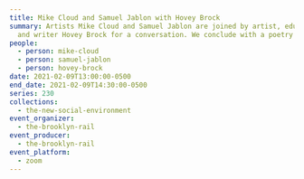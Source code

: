 ```yaml
---
title: Mike Cloud and Samuel Jablon with Hovey Brock
summary: Artists Mike Cloud and Samuel Jablon are joined by artist, educator,
  and writer Hovey Brock for a conversation. We conclude with a poetry reading.
people:
  - person: mike-cloud
  - person: samuel-jablon
  - person: hovey-brock
date: 2021-02-09T13:00:00-0500
end_date: 2021-02-09T14:30:00-0500
series: 230
collections:
  - the-new-social-environment
event_organizer:
  - the-brooklyn-rail
event_producer:
  - the-brooklyn-rail
event_platform:
  - zoom
---
```

